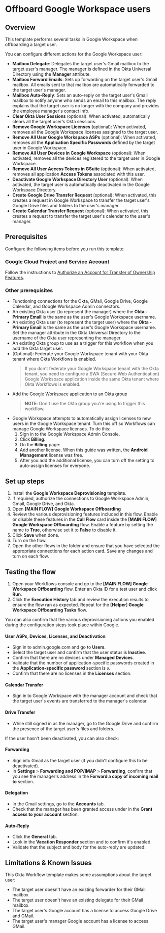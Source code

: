 # Offboard Google Workspace users

## Overview

This template performs several tasks in Google Workspace when offboarding a target user.

You can configure different actions for the Google Workspace user:

* **Mailbox Delegate**: Delegates the target user's Gmail mailbox to the target user's manager. The manager is defined in the Okta Universal Directory using the **Manager** attribute.
* **Mailbox Forward Emails**: Sets up forwarding on the target user's Gmail mailbox. All emails sent to that mailbox are automatically forwarded to the target user's manager.
* **Mailbox Auto-Reply**: Sets an auto-reply on the target user's Gmail mailbox to notify anyone who sends an email to this mailbox. The reply explains that the target user is no longer with the company and provides the employee manager's contact info.
* **Clear Okta User Sessions** (optional): When activated, automatically clears all the target user's Okta sessions.
* **Remove Google Workspace Licenses** (optional): When activated, removes all the Google Workspace licenses assigned to the target user.
* **Remove All User Google Workspace ASPs** (optional): When activated, removes all the **Application Specific Passwords** defined by the target user in Google Workspace.
* **Remove All User Devices in Google Workspace** (optional): When activated, removes all the devices registered to the target user in Google Workspace.
* **Remove All User Access Tokens in GSuite** (optional): When activated, removes all application **Access Tokens** associated with this user.  
* **Deactivate Google Workspace Directory User** (optional): When activated, the target user is automatically deactivated in the Google Workspace Directory.
* **Create Google Drive Transfer Request** (optional): When activated, this creates a request in Google Workspace to transfer the target user's Google Drive files and folders to the user's manager.
* **Create Calendar Transfer Request** (optional): When activated, this creates a request to transfer the target user's calendar to the user's manager.

## Prerequisites

Configure the following items before you run this template:

### Google Cloud Project and Service Account

Follow the instructions to [Authorize an Account for Transfer of Ownership Features](https://help.okta.com/wf/en-us/Content/Topics/Workflows/connector-reference/gmail/actions/transferofownership.htm).

### Other prerequisites

* Functioning connections for the Okta, GMail, Google Drive, Google Calendar, and Google Workspace Admin connectors.
* An existing Okta user (to represent the manager) where the **Okta - Primary Email** is the same as the user's Google Workspace username.
* An existing Okta user (to represent the target user) where the **Okta - Primary Email** is the same as the user's Google Workspace username. Set the manager attribute in the Okta Universal Directory to the username of the Okta user representing the manager.
* An existing Okta group to use as a trigger for this workflow when you add the Okta target user.
* (Optional): Federate your Google Workspace tenant with your Okta tenant where Okta Workflows is enabled.
  > If you don't federate your Google Workspace tenant with the Okta tenant, you need to configure a SWA (Secure Web Authentication) Google Workspace application inside the same Okta tenant where Okta Workflows is enabled.
* Add the Google Workspace application to an Okta group
  > **NOTE**: Don't use the Okta group you're using to trigger this workflow.
* Google Workspace attempts to automatically assign licenses to new users in the Google Workspace tenant. Turn this off so Workflows can manage Google Workspace licenses. To do this:
  1. Sign in to the Google Workspace Admin Console.
  1. Click **Billing**.
  1. On the **Billing** page:
    1. Add another license. When this guide was written, the **Android Management** license was free.
    1. After you add the additional license, you can turn off the setting to auto-assign licenses for everyone.

## Set up steps

1. Install the **Google Workspace Deprovisioning** template.
1. If required, authorize the connections to Google Workspace Admin, Gmail, Google Drive, and Okta.
1. Open **[MAIN FLOW] Google Workspace Offboarding**
1. Review the various deprovisioning features included in this flow. Enable or disable these features in the **Call Flow** card inside the **[MAIN FLOW] Google Workspace Offboarding** flow. Enable a feature by setting the name to **True**, otherwise set it to **False** to disable it. 
1. Click **Save** when done. 
1. Turn on the flow.
1. Open the other flows in the folder and ensure that you have selected the appropriate connections for each action card. Save any changes and turn on each flow.

## Testing the flow

1. Open your Workflows console and go to the **[MAIN FLOW] Google Workspace Offboarding** flow. Enter an Okta ID for a test user and click **Run**.
1. Click the **Execution History** tab and review the execution results to ensure the flow ran as expected. Repeat for the **[Helper] Google Workspace Offboarding Tasks** flow.

You can also confirm that the various deprovisioning actions you enabled during the configuration steps took place within Google.

#### User ASPs, Devices, Licenses, and Deactivation

* Sign in to admin.google.com and go to **Users**.
* Select the target user and confirm that the user status is **Inactive**.
* Confirm that there are no devices under **Managed Devices**.
* Validate that the number of application-specific passwords created in the **Application-specific password** section is `0`.
* Confirm that there are no licenses in the **Licenses** section.

#### Calendar Transfer

* Sign in to Google Workspace with the manager account and check that the target user's events are transferred to the manager's calendar.

#### Drive Transfer

* While still signed in as the manager, go to the Google Drive and confirm the presence of the target user's files and folders.

If the user hasn't been deactivated, you can also check:

#### Forwarding

* Sign into Gmail as the target user (if you didn't configure this to be deactivated).
* In **Settings** > **Forwarding and POP/IMAP** > **Forwarding**, confirm that you see the manager's address in the **Forward a copy of incoming mail to** section.

#### Delegation

* In the Gmail settings, go to the **Accounts** tab.
* Check that the manager has been granted access under in the **Grant access to your account** section.

#### Auto-Reply

* Click the **General** tab.
* Look in the **Vacation Responder** section and to confirm it's enabled.
* Validate that the subject and body for the auto-reply are updated.

## Limitations & Known Issues

This Okta Workflow template makes some assumptions about the target user:

* The target user doesn't have an existing forwarder for their GMail mailbox.
* The target user doesn't have an existing delegate for their GMail mailbox.
* The target user's Google account has a license to access Google Drive and GMail.
* The target user's manager Google account has a license to access GMail.
